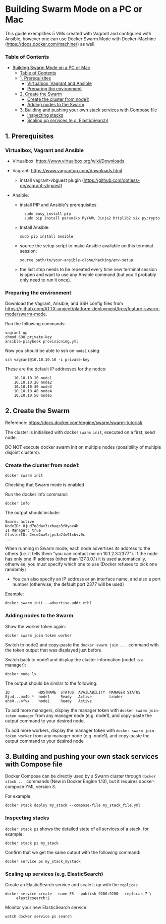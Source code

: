 # Building Swarm Mode on a PC or Mac

This guide exemplifies 5 VMs created with Vagrant and configured with Ansible, however one can use Docker Swarm Mode with Docker-Machine (https://docs.docker.com/machine/) as well.

### Table of Contents
<!-- TOC START min:1 max:3 link:true update:true -->
- [Building Swarm Mode on a PC or Mac](#building-swarm-mode-on-a-pc-or-mac)
    - [Table of Contents](#table-of-contents)
  - [1. Prerequisites](#1-prerequisites)
    - [Virtualbox, Vagrant and Ansible](#virtualbox-vagrant-and-ansible)
    - [Preparing the environment](#preparing-the-environment)
  - [2. Create the Swarm](#2-create-the-swarm)
    - [Create the cluster from node1:](#create-the-cluster-from-node1)
    - [Adding nodes to the Swarm](#adding-nodes-to-the-swarm)
  - [3. Building and pushing your own stack services with Compose file](#3-building-and-pushing-your-own-stack-services-with-compose-file)
    - [Inspecting stacks](#inspecting-stacks)
    - [Scaling up services (e.g. ElasticSearch)](#scaling-up-services-eg-elasticsearch)

<!-- TOC END -->

## 1. Prerequisites

### Virtualbox, Vagrant and Ansible

- Virtualbox: https://www.virtualbox.org/wiki/Downloads

- Vagrant: https://www.vagrantup.com/downloads.html
  - install vagrant-vbguest plugin (https://github.com/dotless-de/vagrant-vbguest)

- Ansible:
  - install PIP and Ansible's prerequisites:
    ```shell
      sudo easy_install pip
      sudo pip install paramiko PyYAML Jinja2 httplib2 six pycrypto
    ```

  - Install Ansible:
    ```shell
    sudo pip install ansible
    ```

  - source the setup script to make Ansible available on this terminal session:
    ```shell
    source path/to/your-ansible-clone/hacking/env-setup
    ```

  - the last step needs to be repeated every time new terminal session is open
    and want to use any Ansible command (but you'll probably only need to run
    it once).


### Preparing the environment

Download the Vagrant, Ansible, and SSH config files from
https://github.com/ATTX-project/platform-deployment/tree/feature-swarm-mode/swarm-mode.

Run the following commands:
```shell
vagrant up
chmod 600 private-key
ansible-playbook provisioning.yml
```
Now you should be able to ssh on `node1` using:
```shell
ssh vagrant@10.10.10.10 -i private-key
```
These are the default IP addresses for the nodes:
```shell
    10.10.10.10 node1
    10.10.10.20 node2
    10.10.10.30 node3
    10.10.10.40 node4
    10.10.10.50 node5
```

## 2. Create the Swarm
Reference: https://docs.docker.com/engine/swarm/swarm-tutorial/

The cluster is initialised with docker `swarm init`,  executed on a first, seed node.

DO NOT execute docker swarm init on multiple nodes (possibility of multiple disjoint clusters).

### Create the cluster from node1:

```shell
docker swarm init
```

Checking that Swarm mode is enabled

Run the docker info command:
```shell
docker info
```

The output should include:
```shell
Swarm: active
NodeID: 8jud7o8dax3zxbags3f8yox4b
Is Manager: true
ClusterID: 2vcw2oa9rjps3a24m91xhvv0c
...
```
When running in Swarm mode, each node advertises its address to the others (i.e. it tells them "you can contact me on 10.1.2.3:2377"). If the node has only one IP address (other than 127.0.0.1) it is used automatically, otherwise, you must specify which one to use
(Docker refuses to pick one randomly)

- You can also specify an IP address or an interface name, and also a port number
(otherwise, the default port 2377 will be used)

Example:
```shell
docker swarm init --advertise-addr eth1
```

### Adding nodes to the Swarm

Show the worker token again:

```shell
docker swarm join-token worker
```

Switch to node2 and copy-paste the `docker swarm join ...` command with the token output that was displayed just before.

Switch back to node1 and display the cluster information (node1 is a manager):

```shell
docker node ls
```

The output should be similar to the following:

```shell
ID             HOSTNAME  STATUS  AVAILABILITY  MANAGER STATUS
8jud...ox4b *  node1     Ready   Active        Leader
ehb0...4fvx    node2     Ready   Active
```

To add more managers, display the manager token with `docker swarm join-token manager` from any manager node (e.g. node1), and copy-paste the output command to your desired node.

To add more workers, display the manager token with `docker swarm join-token worker` from any manager node (e.g. node1), and copy-paste the output command to your desired node


## 3. Building and pushing your own stack services with Compose file

Docker Compose can be directly used by a Swarm cluster through `docker stack ...` commands (New in Docker Engine 1.13), but it requires docker-compose YML version 3.

For example:

```shell
docker stack deploy my_stack --compose-file my_stack_file.yml
```

### Inspecting stacks

`docker stack ps` shows the detailed state of all services of a stack, for example:

```shell
docker stack ps my_stack
```

Confirm that we get the same output with the following command:

```shell
docker service ps my_stack_mystack
```

### Scaling up services (e.g. ElasticSearch)

Create an ElasticSearch service and scale it up with the `replicas`

```shell
docker service create --name ES --publish 9200:9200 --replicas 7 \
     elasticsearch:2
```

Monitor your new ElasticSearch service:

```shell
watch docker service ps search
```
